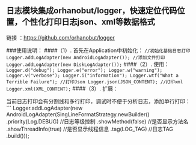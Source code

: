 ## 日志模块集成orhanobut/logger，快速定位代码位置，个性化打印日志json、xml等数据格式
   链接 ：https://github.com/orhanobut/logger

###使用说明：
####（1）. 首先在Application中初始化：
    ```
    //初始化基础日志打印
    Logger.addLogAdapter(new AndroidLogAdapter());
    //添加文件打印
    Logger.addLogAdapter(new DiskLogAdapter());
    ```
####（2）. 使用：
    ```
    Logger.d("debug");
    Logger.e("error");
    Logger.w("warning");
    Logger.v("verbose");
    Logger.i("information");
    Logger.wtf("What a Terrible Failure");
    //打印Json
    Logger.json(JSON_CONTENT);
    //打印xml
    Logger.xml(XML_CONTENT);
    ```
####（3）. 扩展：

当前日志打印会有分割线和多行打印，调试时不便于分析日志，添加单行打印：
    ```
    Logger.addLogAdapter(new AndroidLogAdapter(SingLineFormatStrategy.newBuilder()
            .priority(Log.DEBUG) //日志等级控制
            .showMethod(false)  //是否显示方法名
            .showThreadInfo(true) //是否显示线程信息
            .tag(LOG_TAG) //日志TAG
            .build()));
